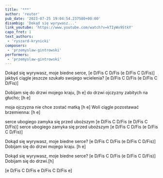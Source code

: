 ```yaml
---
title: '***'
author: 'reuter'
pub_date: '2023-07-25 19:04:54.237580+00:00'
disambig: 'Dokąd się wyrywasz...'
link_youtube: 'https://www.youtube.com/watch?v=kTIyWv9StkY'
capo_fret: 1
text_authors:
 - 'ryszard-krynicki'
composers:
 - 'przemyslaw-gintrowski'
performers:
 - 'przemyslaw-gintrowski'
---
```


Dokąd się wyrywasz, moje biedne serce, [e D/Fis C D/Fis (e D/Fis C D/Fis)]
jakbyś ciągle jeszcze szukało swojego wcielenia? [e D/Fis C D/Fis (e D/Fis C D/Fis)]

Dobijam się do drzwi mojego kraju, [h e]
do drzwi ojczyzny zabitych na głucho; [h e]

moja ojczyzna nie chce zostać matką [h e]
Woli ciągle pozostawać brzemienna: [h e]

serce ubogiego zamyka się przed uboższym [e D/Fis C D/Fis (e D/Fis C D/Fis)]
serce ubogiego zamyka się przed uboższym [e D/Fis C D/Fis (e D/Fis C D/Fis)]

Dokąd się wyrywasz, moje biedne serce? [e D/Fis C D/Fis (e D/Fis C D/Fis)]
Dobijam się do drzwi mojego kraju. [h e]

Dokąd się wyrywasz, moje biedne serce? [e D/Fis C D/Fis (e D/Fis C D/Fis)]
Dobijam się do drzwi.[h]

[e D/Fis C D/Fis e D/Fis C D/Fis e]